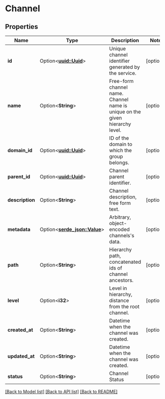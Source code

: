 # Channel

## Properties

Name | Type | Description | Notes
------------ | ------------- | ------------- | -------------
**id** | Option<[**uuid::Uuid**](uuid::Uuid.md)> | Unique channel identifier generated by the service. | [optional]
**name** | Option<**String**> | Free-form channel name. Channel name is unique on the given hierarchy level. | [optional]
**domain_id** | Option<[**uuid::Uuid**](uuid::Uuid.md)> | ID of the domain to which the group belongs. | [optional]
**parent_id** | Option<[**uuid::Uuid**](uuid::Uuid.md)> | Channel parent identifier. | [optional]
**description** | Option<**String**> | Channel description, free form text. | [optional]
**metadata** | Option<[**serde_json::Value**](.md)> | Arbitrary, object-encoded channels's data. | [optional]
**path** | Option<**String**> | Hierarchy path, concatenated ids of channel ancestors. | [optional]
**level** | Option<**i32**> | Level in hierarchy, distance from the root channel. | [optional]
**created_at** | Option<**String**> | Datetime when the channel was created. | [optional]
**updated_at** | Option<**String**> | Datetime when the channel was created. | [optional]
**status** | Option<**String**> | Channel Status | [optional]

[[Back to Model list]](../README.md#documentation-for-models) [[Back to API list]](../README.md#documentation-for-api-endpoints) [[Back to README]](../README.md)


